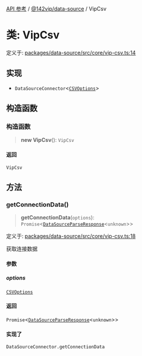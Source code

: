 [API 参考](../../../index.md) / [@142vip/data-source](../index.md) / VipCsv

# 类: VipCsv

定义于: [packages/data-source/src/core/vip-csv.ts:14](https://github.com/142vip/core-x/blob/d4a5b2e7c860b49a40d6ff85745b241507ccf1fd/packages/data-source/src/core/vip-csv.ts#L14)

## 实现

- `DataSourceConnector`\<[`CSVOptions`](../interfaces/CSVOptions.md)\>

## 构造函数

### 构造函数

> **new VipCsv**(): `VipCsv`

#### 返回

`VipCsv`

## 方法

### getConnectionData()

> **getConnectionData**(`options`): `Promise`\<[`DataSourceParseResponse`](../interfaces/DataSourceParseResponse.md)\<`unknown`\>\>

定义于: [packages/data-source/src/core/vip-csv.ts:18](https://github.com/142vip/core-x/blob/d4a5b2e7c860b49a40d6ff85745b241507ccf1fd/packages/data-source/src/core/vip-csv.ts#L18)

获取连接数据

#### 参数

##### options

[`CSVOptions`](../interfaces/CSVOptions.md)

#### 返回

`Promise`\<[`DataSourceParseResponse`](../interfaces/DataSourceParseResponse.md)\<`unknown`\>\>

#### 实现了

`DataSourceConnector.getConnectionData`
